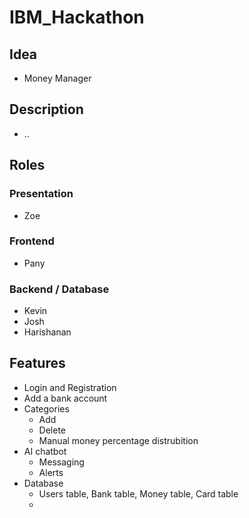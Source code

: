 # IBM_Hackathon

## Idea
- Money Manager

## Description
- ..

## Roles
### Presentation
- Zoe
### Frontend
- Pany
### Backend / Database
- Kevin
- Josh
- Harishanan

## Features
- Login and Registration
- Add a bank account
- Categories
  - Add
  - Delete
  - Manual money percentage distrubition
- AI chatbot
  - Messaging
  - Alerts
- Database
  - Users table, Bank table, Money table, Card table
  -
